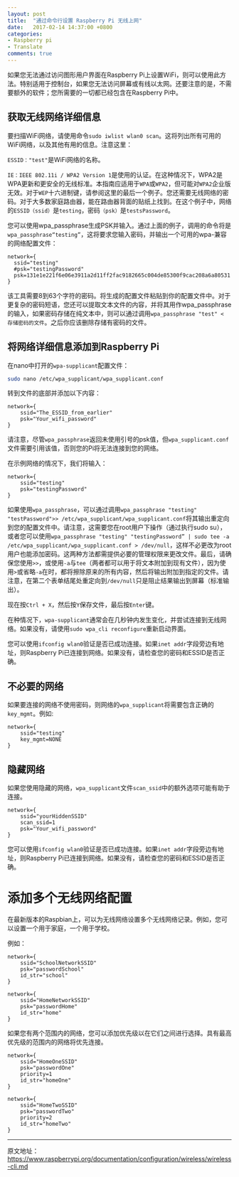 ```yaml
---
layout: post
title:  "通过命令行设置 Raspberry Pi 无线上网"
date:   2017-02-14 14:37:00 +0800
categories:
- Raspberry pi
- Translate
comments: true
---
```

如果您无法通过访问图形用户界面在Raspberry Pi上设置WiFi，则可以使用此方法。特别适用于控制台，如果您无法访问屏幕或有线以太网。还要注意的是，不需要额外的软件；您所需要的一切都已经包含在Raspberry Pi中。

## 获取无线网络详细信息

要扫描WiFi网络，请使用命令`sudo iwlist wlan0 scan`。这将列出所有可用的WiFi网络，以及其他有用的信息。注意这里：

`ESSID："test"`是WiFi网络的名称。

`IE：IEEE 802.11i / WPA2 Version 1`是使用的认证。在这种情况下，WPA2是WPA更新和更安全的无线标准。本指南应适用于`WPA`或`WPA2`，但可能对`WPA2`企业版无效。对于`WEP`十六进制键，请参阅这里的最后一个例子。您还需要无线网络的密码。对于大多数家庭路由器，能在路由器背面的贴纸上找到。在这个例子中，网络的`ESSID（ssid）`是`testing`，密码`（psk）`是`testsPassword`。

您可以使用wpa_passphrase生成PSK并输入。通过上面的例子，调用的命令将是 `wpa_passphrase“testing”`，这将要求您输入密码，并输出一个可用的wpa-兼容的网络配置文件：
```
network={
  ssid="testing"
  #psk="testingPassword"
  psk=131e1e221f6e06e3911a2d11ff2fac9182665c004de85300f9cac208a6a80531
}
```
该工具需要8到63个字符的密码。将生成的配置文件粘贴到你的配置文件中。对于更复杂的密码短语，您还可以提取文本文件的内容，并将其用作wpa_passphrase的输入，如果密码存储在纯文本中，则可以通过调用`wpa_passphrase "test" < 存储密码的文件`。之后你应该删除存储有密码的文件。

## 将网络详细信息添加到Raspberry Pi

在nano中打开的`wpa-supplicant`配置文件：
```bash
sudo nano /etc/wpa_supplicant/wpa_supplicant.conf
```
转到文件的底部并添加以下内容：
```
network={
    ssid="The_ESSID_from_earlier"
    psk="Your_wifi_password"
}
```
请注意，尽管`wpa_passphrase`返回未使用引号的psk值，但`wpa_supplicant.conf`文件需要引用该值，否则您的Pi将无法连接到您的网络。

在示例网络的情况下，我们将输入：
```
network={
    ssid="testing"
    psk="testingPassword"
}
```
如果使用`wpa_passphrase`，可以通过调用`wpa_passphrase "testing" "testPassword">> /etc/wpa_supplicant/wpa_supplicant.conf`将其输出重定向到您的配置文件中。请注意，这需要您在root用户下操作（通过执行sudo su），或者您可以使用`wpa_passphrase "testing" "testingPassword” | sudo tee -a /etc/wpa_supplicant/wpa_supplicant.conf > /dev/null`，这样不必更改为root用户也能添加密码。这两种方法都需提供必要的管理权限来更改文件。最后，请确保您使用`>>`，或使用`-a`与`tee`（两者都可以用于将文本附加到现有文件），因为使用`>`或省略`-a`在时，都将擦除原来的所有内容，然后将输出附加到指定的文件。请注意，在第二个表单结尾处重定向到`/dev/null`只是阻止结果输出到屏幕（标准输出）。

现在按`Ctrl + X`，然后按`Y`保存文件，最后按`Enter`键。

在种情况下，`wpa-supplicant`通常会在几秒钟内发生变化，并尝试连接到无线网络。如果没有，请使用`sudo wpa_cli reconfigure`重新启动界面。

您可以使用`ifconfig wlan0`验证是否已成功连接。如果`inet addr`字段旁边有地址，则Raspberry Pi已连接到网络。如果没有，请检查您的密码和ESSID是否正确。

## 不必要的网络

如果要连接的网络不使用密码，则网络的`wpa_supplicant`将需要包含正确的`key_mgmt`。例如:
```
network={
    ssid="testing"
    key_mgmt=NONE
}
```
## 隐藏网络

如果您使用隐藏的网络，`wpa_supplicant`文件`scan_ssid`中的额外选项可能有助于连接。
```
network={
    ssid="yourHiddenSSID"
    scan_ssid=1
    psk="Your_wifi_password"
}
```
您可以使用`ifconfig wlan0`验证是否已成功连接。如果`inet addr`字段旁边有地址，则Raspberry Pi已连接到网络。如果没有，请检查您的密码和ESSID是否正确。

# 添加多个无线网络配置

在最新版本的Raspbian上，可以为无线网络设置多个无线网络记录。例如，您可以设置一个用于家庭，一个用于学校。

例如：
```
network={
    ssid="SchoolNetworkSSID"
    psk="passwordSchool"
    id_str="school"
}

network={
    ssid="HomeNetworkSSID"
    psk="passwordHome"
    id_str="home"
}
```
如果您有两个范围内的网络，您可以添加优先级以在它们之间进行选择。具有最高优先级的范围内的网络将优先连接。
```
network={
    ssid="HomeOneSSID"
    psk="passwordOne"
    priority=1
    id_str="homeOne"
}

network={
    ssid="HomeTwoSSID"
    psk="passwordTwo"
    priority=2
    id_str="homeTwo"
}
```
---
原文地址：https://www.raspberrypi.org/documentation/configuration/wireless/wireless-cli.md